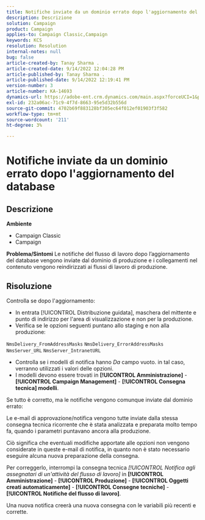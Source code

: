 ```yaml
---
title: Notifiche inviate da un dominio errato dopo l'aggiornamento del database
description: Descrizione
solution: Campaign
product: Campaign
applies-to: Campaign Classic,Campaign
keywords: KCS
resolution: Resolution
internal-notes: null
bug: false
article-created-by: Tanay Sharma .
article-created-date: 9/14/2022 12:04:28 PM
article-published-by: Tanay Sharma .
article-published-date: 9/14/2022 12:19:41 PM
version-number: 3
article-number: KA-14693
dynamics-url: https://adobe-ent.crm.dynamics.com/main.aspx?forceUCI=1&pagetype=entityrecord&etn=knowledgearticle&id=a95eeb5e-2534-ed11-9db1-002248086735
exl-id: 232a06ac-71c9-4f7d-8663-95e5d32b556d
source-git-commit: 4702b69f883128bf305ec64f012ef01903f3f582
workflow-type: tm+mt
source-wordcount: '211'
ht-degree: 3%

---
```


# Notifiche inviate da un dominio errato dopo l&#39;aggiornamento del database

## Descrizione

<b>Ambiente</b>
- Campaign Classic
- Campaign



<b>Problema/Sintomi</b>
Le notifiche del flusso di lavoro dopo l’aggiornamento del database vengono inviate dal dominio di produzione e i collegamenti nel contenuto vengono reindirizzati ai flussi di lavoro di produzione.


## Risoluzione


Controlla se dopo l&#39;aggiornamento:

- In entrata [!UICONTROL Distribuzione guidata], maschera del mittente e punto di indirizzo per l&#39;area di visualizzazione e non per la produzione.
- Verifica se le opzioni seguenti puntano allo staging e non alla produzione:


`NmsDelivery_FromAddressMasks`
`NmsDelivery_ErrorAddressMasks`
`NmsServer_URL`
`NmsServer_IntranetURL`



- Controlla se i modelli di notifica hanno *Da* campo vuoto. in tal caso, verranno utilizzati i valori delle opzioni.
- I modelli devono essere trovati in <b>[!UICONTROL Amministrazione]</b> - <b>[!UICONTROL Campaign Management]</b> - <b>[!UICONTROL Consegna tecnica] modelli</b>.




Se tutto è corretto, ma le notifiche vengono comunque inviate dal dominio errato:

Le e-mail di approvazione/notifica vengono tutte inviate dalla stessa consegna tecnica ricorrente che è stata analizzata e preparata molto tempo fa, quando i parametri puntavano ancora alla produzione.

Ciò significa che eventuali modifiche apportate alle opzioni non vengono considerate in queste e-mail di notifica, in quanto non è stato necessario eseguire alcuna nuova preparazione della consegna.

Per correggerlo, interrompi la consegna tecnica *[!UICONTROL Notifica agli assegnatari di un&#39;attività del flusso di lavoro]* in <b>[!UICONTROL Amministrazione]</b> - <b>[!UICONTROL Produzione]</b> - <b>[!UICONTROL Oggetti creati automaticamente]</b> - <b>[!UICONTROL Consegne tecniche]</b> - <b>[!UICONTROL Notifiche del flusso di lavoro]</b>.

Una nuova notifica creerà una nuova consegna con le variabili più recenti e corrette.
